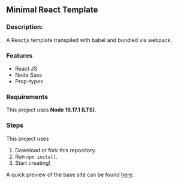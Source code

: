 ## Minimal React Template
### Description:
A Reactjs template transpiled with babel and bundled via webpack.

### Features
- React JS
- Node Sass
- Prop-types

### Requirements
This project uses **Node 16.17.1 (LTS)**.

### Steps
This project uses 
1. Download or fork this repository.
2. Run `npm install`.
3. Start creating!

A quick preview of the base site can be found [here](https://legovader09.github.io/ReactTemplate/).
